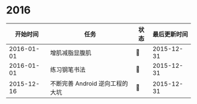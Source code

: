 # 2016

| 开始时间   | 任务                            | 状态     | 最后更新时间 |
|------------|---------------------------------|----------|--------------|
| 2016-01-01 | 增肌减脂显腹肌                  | :muscle: | 2015-12-31   |
| 2016-01-01 | 练习钢笔书法                    | :muscle: | 2015-12-31   |
| 2015-12-16 | 不断完善 Android 逆向工程的大坑 | :muscle: | 2015-12-31   |
